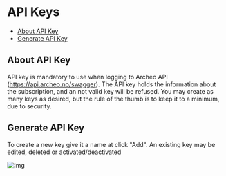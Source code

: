 
# API Keys


  - [About API Key](#about-api-key)
  - [Generate API Key](#generate-api-key)

## About API Key

API key is mandatory to use when logging to Archeo API (<https://api.archeo.no/swagger>). The API key holds the information about the subscription, and an not valid key will be refused. You may create as many keys as desired, but the rule of the thumb is to keep it to a minimum, due to security. 

## Generate API Key
To create a new key give it a name at click "Add". An existing key may be edited, deleted or activated/deactivated

![img](https://archeodocstorage.blob.core.windows.net/images/ApiKeys-Create.png)
